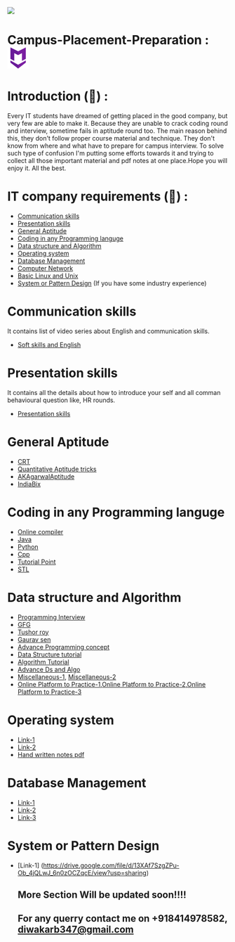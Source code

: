 ![](https://komarev.com/ghpvc/?username=your-github-username&color=green)
# Campus-Placement-Preparation : ![alt text](https://github.com/adam-p/markdown-here/raw/master/src/common/images/icon48.png "Logo Title Text 1")

# Introduction (&#x1F4D7;) : 

Every IT students have dreamed of getting placed in the good company, but very few are able to make it. Because they are 
unable to crack coding round and interview, sometime fails in aptitude round too. The main reason behind this, they don't
follow proper course material and technique. They don't know from where and what have to prepare for campus interview. 
To solve such type of confusion I'm putting some efforts towards it and trying to collect all those important material and 
pdf notes at one place.Hope you will enjoy it. All the best.

# IT company requirements (&#x1F4D8;) :
- [Communication skills](https://github.com/bhardwaj75/Campus-Placement-Preparation#communication-skills)
- [Presentation skills](https://github.com/bhardwaj75/Campus-Placement-Preparation#presentation-skills)
- [General Aptitude](https://github.com/bhardwaj75/Campus-Placement-Preparation#general-aptitude)
- [Coding in any Programming languge ](https://github.com/bhardwaj75/Campus-Placement-Preparation#coding-in-any-programming-languge)
- [Data structure and Algorithm](https://github.com/bhardwaj75/Campus-Placement-Preparation#data-structure-and-algorithm)
- [Operating system](https://github.com/bhardwaj75/Campus-Placement-Preparation#operating-system)
- [Database Management](https://github.com/bhardwaj75/Campus-Placement-Preparation#database-management)
- [Computer Network](https://github.com/bhardwaj75/Campus-Placement-Preparation)
- [Basic Linux and Unix](https://github.com/bhardwaj75/Campus-Placement-Preparation)
- [System or Pattern Design](https://github.com/bhardwaj75/Campus-Placement-Preparation) (If you have some industry experience)


# Communication skills
  It contains list of video series about English and communication skills.
   - [Soft skills and English](https://www.youtube.com/watch?v=fDRnKPyvR14&list=PLd3UqWTnYXOn4m3paVPj6JTCTESkltDao)
         
# Presentation skills
  It contains all the details about how to introduce your self and all comman behavioural question like, HR rounds.
   - [Presentation skills](https://www.youtube.com/watch?v=iqeghm8Uut8)
# General Aptitude
   - [CRT](https://www.youtube.com/watch?v=uIAwAA24o84&list=PLd3UqWTnYXOlxgxWSmFeyUgU01FmfVcmG)
   - [Quantitative Aptitude tricks ](https://www.youtube.com/watch?v=xRZc_m__Q7M)
   - [AKAgarwalAptitude](https://www.youtube.com/watch?v=tqEIQJzY6co&list=PLY3DFj1jjj0URoyHOnxuau6l0EgzOtoHI)
   - [IndiaBix](https://www.indiabix.com/)
# Coding in any Programming languge
   - [Online compiler](https://ideone.com/)
   - [Java](https://www.youtube.com/watch?v=Hl-zzrqQoSE&list=PLFE2CE09D83EE3E28)
   - [Python](https://www.youtube.com/watch?v=HBxCHonP6Ro&list=PL6gx4Cwl9DGAcbMi1sH6oAMk4JHw91mC_)
   - [Cpp](https://www.youtube.com/watch?v=tvC1WCdV1XU&list=PLAE85DE8440AA6B83)
   - [Tutorial Point](http://www.tutorialspoint.com/)
   - [STL](http://www.cplusplus.com/reference/)
# Data structure and Algorithm
   - [Programming Interview](https://www.youtube.com/watch?v=NBcqBddFbZw&list=PLamzFoFxwoNjPfxzaWqs7cZGsPYy0x_gI)
   - [GFG](https://www.geeksforgeeks.org/)
   - [Tushor roy](https://www.youtube.com/channel/UCZLJf_R2sWyUtXSKiKlyvAw)
   - [Gaurav sen](https://www.youtube.com/channel/UCRPMAqdtSgd0Ipeef7iFsKw/playlists)
   - [Advance Programming concept](https://www.youtube.com/watch?v=vZ2Wn6Ly8Ok&list=PL713C10F05D6BB7BF)
   - [Data Structure tutorial](https://www.hackerearth.com/practice/data-structures/arrays/1-d/tutorial/)
   - [Algorithm Tutorial](https://www.hackerearth.com/practice/algorithms/searching/linear-search/tutorial/)
   - [Advance Ds and Algo](https://e-maxx.ru/algo/)
   - [Miscellaneous-1](https://www.youtube.com/channel/UCICWIYEx2mo4wYZzLwJ7wVw/playlists), [Miscellaneous-2](https://www.youtube.com/user/mycodeschool)
   - [Online Platform to Practice-1](https://www.hackerearth.com/practice/),[Online Platform to Practice-2](https://www.interviewbit.com/),[Online Platform to Practice-3](https://www.codechef.com/problems/school)

# Operating system
   - [Link-1](https://www.youtube.com/watch?v=2i2N_Qo_FyM&list=PLEbnTDJUr_If_BnzJkkN_J0Tl3iXTL8vq)
   - [Link-2](https://www.youtube.com/watch?v=nZRqPctQf8U&list=PLTZbNwgO5ebqnympIYe2GX4hjjsS9Psdm) 
   - [Hand written notes pdf](https://drive.google.com/file/d/1vF4gEE35remfvht_NYNCbsqhFNH1Opba/view?usp=sharing)
   
# Database Management
   - [Link-1](https://www.youtube.com/watch?v=1057YmExS-I&list=PLEbnTDJUr_Ic_9b4PcKmlae41cyxEefot)
   - [Link-2](https://www.youtube.com/watch?v=fvPddKyHxpQ&list=PL6n9fhu94yhXcztdLO7i6mdyaegC8CJwR)
   - [Link-3](https://www.youtube.com/watch?v=iuwIxX1523s&list=PLy6I8jhggOX47RFnEaMSxrrBBIsUqkW64)


# System or Pattern Design
   - [Link-1] (https://drive.google.com/file/d/13XAf7SzgZPu-Ob_4jQLwJ_6n0zOCZqcE/view?usp=sharing)

   
   
       ## More Section Will be updated soon!!!!
       ## For any querry contact me on +918414978582, diwakarb347@gmail.com
   
